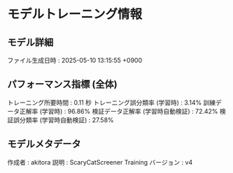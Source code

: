 # モデルトレーニング情報

## モデル詳細
ファイル生成日時   : 2025-05-10 13:15:55 +0900

## パフォーマンス指標 (全体)
トレーニング所要時間              : 0.11 秒
トレーニング誤分類率 (学習時)     : 3.14%
訓練データ正解率 (学習時)         : 96.86%
検証データ正解率 (学習時自動検証) : 72.42%
検証誤分類率 (学習時自動検証)     : 27.58%

## モデルメタデータ
作成者            : akitora
説明              : ScaryCatScreener Training
バージョン        : v4
